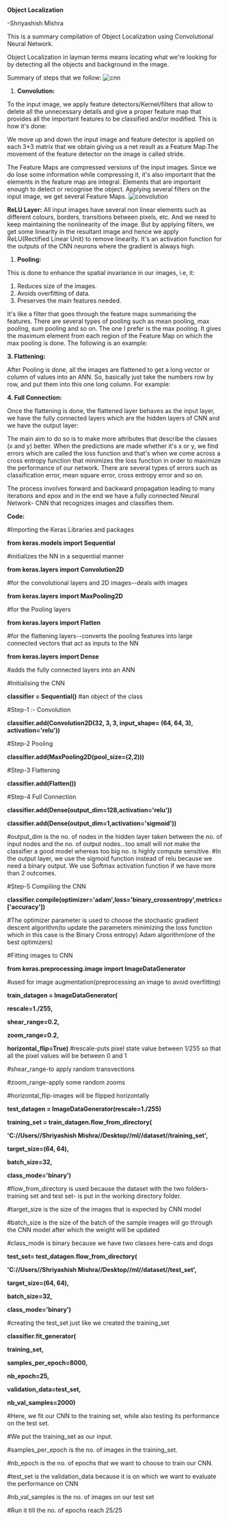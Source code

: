 **Object Localization**

-Shriyashish Mishra

This is a summary compilation of Object Localization using Convolutional Neural Network.

Object Localization in layman terms means locating what we&#39;re looking for by detecting all the objects and background in the image.

Summary of steps that we follow:
![cnn](https://user-images.githubusercontent.com/62511046/84745383-19db0b00-afd2-11ea-9240-4266064d2c87.png)

1. **Convolution:**

To the input image, we apply feature detectors/Kernel/filters that allow to delete all the unnecessary details and give a proper feature map that provides all the important features to be classified and/or modified. This is how it&#39;s done:

We move up and down the input image and feature detector is applied on each 3\*3 matrix that we obtain giving us a net result as a Feature Map.The movement of the feature detector on the image is called stride.

The Feature Maps are compressed versions of the input images. Since we do lose some information while compressing it, it&#39;s also important that the elements in the feature map are integral. Elements that are important enough to detect or recognise the object.
 Applying several filters on the input image, we get several Feature Maps.
 ![convolution](https://user-images.githubusercontent.com/62511046/84712471-4cf7ad00-af86-11ea-92a6-ea3cacab3403.png)

**ReLU Layer:**
 All input images have several non linear elements such as different colours, borders, transitions between pixels, etc. And we need to keep maintaining the nonlinearity of the image. But by applying filters, we get some linearity in the resultant image and hence we apply ReLU(Rectified Linear Unit) to remove linearity. It&#39;s an activation function for the outputs of the CNN neurons where the gradient is always high.

1. **Pooling:**

This is done to enhance the spatial invariance in our images, i.e, it:

1. Reduces size of the images.
2. Avoids overfitting of data.
3. Preserves the main features needed.

It&#39;s like a filter that goes through the feature maps summarising the features.
 There are several types of pooling such as mean pooling, max pooling, sum pooling and so on. The one I prefer is the max pooling. It gives the maximum element from each region of the Feature Map on which the max pooling is done. The following is an example:

**3. Flattening:**

After Pooling is done, all the images are flattened to get a long vector or column of values into an ANN. So, basically just take the numbers row by row, and put them into this one long column. For example:

**4. Full Connection:**

Once the flattening is done, the flattened layer behaves as the input layer, we have the fully connected layers which are the hidden layers of CNN and we have the output layer:

The main aim to do so is to make more attributes that describe the classes (x and y) better. When the predictions are made whether it&#39;s x or y, we find errors which are called the loss function and that&#39;s when we come across a cross entropy function that minimizes the loss function in order to maximize the performance of our network. There are several types of errors such as classification error, mean square error, cross entropy error and so on.

The process involves forward and backward propagation leading to many iterations and epox and in the end we have a fully connected Neural Network- CNN that recognizes images and classifies them.

**Code:**

#Importing the Keras Libraries and packages

**from keras.models import Sequential**

#initializes the NN in a sequential manner

**from keras.layers import Convolution2D**

#for the convolutional layers and 2D images--deals with images

**from keras.layers import MaxPooling2D**

#for the Pooling layers

**from keras.layers import Flatten**

#for the flattening layers--converts the pooling features into large connected vectors that act as inputs to the NN

**from keras.layers import Dense**

#adds the fully connected layers into an ANN

#Initialising the CNN

**classifier = Sequential()** #an object of the class

#Step-1 :- Convolution

**classifier.add(Convolution2D(32, 3, 3, input\_shape= (64, 64, 3), activation=&#39;relu&#39;))**

#Step-2 Pooling

**classifier.add(MaxPooling2D(pool\_size=(2,2)))**

#Step-3 Flattening

**classifier.add(Flatten())**

#Step-4 Full Connection

**classifier.add(Dense(output\_dim=128,activation=&#39;relu&#39;))**

**classifier.add(Dense(output\_dim=1,activation=&#39;sigmoid&#39;))**

#output\_dim is the no. of nodes in the hidden layer taken between the no. of input nodes and the no. of output nodes...too small will not make the classifier a good model whereas too big no. is highly compute sensitive.
 #In the output layer, we use the sigmoid function instead of relu because we need a binary output. We use Softmax activation function if we have more than 2 outcomes.

#Step-5 Compiling the CNN

**classifier.compile(optimizer=&#39;adam&#39;,loss=&#39;binary\_crossentropy&#39;,metrics=[&#39;accuracy&#39;])**

#The optimizer parameter is used to choose the stochastic gradient descent algorithm(to update the parameters minimizing the loss function which in this case is the Binary Cross entropy) Adam algorithm(one of the best optimizers)

#Fitting images to CNN

**from keras.preprocessing.image import ImageDataGenerator**

#used for image augmentation(preprocessing an image to avoid overfitting)

**train\_datagen = ImageDataGenerator(**

**rescale=1./255,**

**shear\_range=0.2,**

**zoom\_range=0.2,**

**horizontal\_flip=True)**
#rescale-puts pixel state value between 1/255 so that all the pixel values will be between 0 and 1

#shear\_range-to apply random transvections

#zoom\_range-apply some random zooms

#horizontal\_flip-images will be flipped horizontally

**test\_datagen = ImageDataGenerator(rescale=1./255)**

**training\_set = train\_datagen.flow\_from\_directory(**

**&#39;C://Users//Shriyashish Mishra//Desktop//ml//dataset//training\_set&#39;,**

**target\_size=(64, 64),**

**batch\_size=32,**

**class\_mode=&#39;binary&#39;)**

#flow\_from\_directory is used because the dataset with the two folders-training set and test set- is put in the working directory folder.

#target\_size is the size of the images that is expected by CNN model

#batch\_size is the size of the batch of the sample images will go through the CNN model after which the weight will be updated

#class\_mode is binary because we have two classes here-cats and dogs

**test\_set= test\_datagen.flow\_from\_directory(**

**&#39;C://Users//Shriyashish Mishra//Desktop//ml//dataset//test\_set&#39;,**

**target\_size=(64, 64),**

**batch\_size=32,**

**class\_mode=&#39;binary&#39;)**

#creating the test\_set just like we created the training\_set

**classifier.fit\_generator(**

**training\_set,**

**samples\_per\_epoch=8000,**

**nb\_epoch=25,**

**validation\_data=test\_set,**

**nb\_val\_samples=2000)**

#Here, we fit our CNN to the training set, while also testing its performance on the test set.

#We put the training\_set as our input.

#samples\_per\_epoch is the no. of images in the training\_set.

#nb\_epoch is the no. of epochs that we want to choose to train our CNN.

#test\_set is the validation\_data because it is on which we want to evaluate the performance on CNN

#nb\_val\_samples is the no. of images on our test set

#Run it till the no. of epochs reach 25/25
